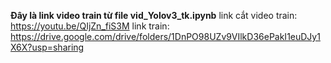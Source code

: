 **Đây là link video train từ file vid_Yolov3_tk.ipynb**
link cắt video train: https://youtu.be/QIjZn_fiS3M
link train: https://drive.google.com/drive/folders/1DnPO98UZv9VIlkD36ePakI1euDJy1X6X?usp=sharing
